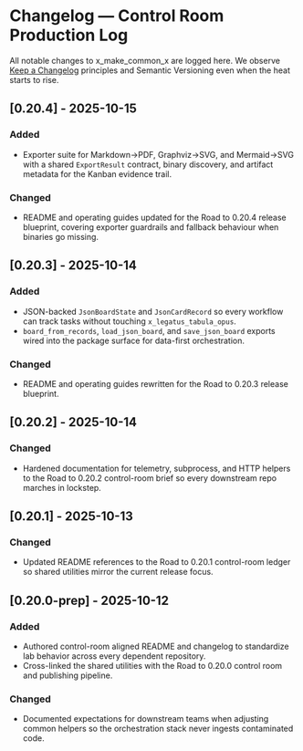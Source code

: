 # Changelog — Control Room Production Log

All notable changes to x_make_common_x are logged here. We observe [Keep a Changelog](https://keepachangelog.com/en/1.1.0/) principles and Semantic Versioning even when the heat starts to rise.

## [0.20.4] - 2025-10-15
### Added
- Exporter suite for Markdown→PDF, Graphviz→SVG, and Mermaid→SVG with a shared `ExportResult` contract, binary discovery, and artifact metadata for the Kanban evidence trail.

### Changed
- README and operating guides updated for the Road to 0.20.4 release blueprint, covering exporter guardrails and fallback behaviour when binaries go missing.

## [0.20.3] - 2025-10-14
### Added
- JSON-backed `JsonBoardState` and `JsonCardRecord` so every workflow can track tasks without touching `x_legatus_tabula_opus`.
- `board_from_records`, `load_json_board`, and `save_json_board` exports wired into the package surface for data-first orchestration.

### Changed
- README and operating guides rewritten for the Road to 0.20.3 release blueprint.

## [0.20.2] - 2025-10-14
### Changed
- Hardened documentation for telemetry, subprocess, and HTTP helpers to the Road to 0.20.2 control-room brief so every downstream repo marches in lockstep.

## [0.20.1] - 2025-10-13
### Changed
- Updated README references to the Road to 0.20.1 control-room ledger so shared utilities mirror the current release focus.

## [0.20.0-prep] - 2025-10-12
### Added
- Authored control-room aligned README and changelog to standardize lab behavior across every dependent repository.
- Cross-linked the shared utilities with the Road to 0.20.0 control room and publishing pipeline.

### Changed
- Documented expectations for downstream teams when adjusting common helpers so the orchestration stack never ingests contaminated code.
